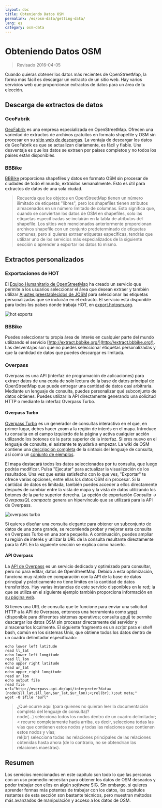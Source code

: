 ```yaml
---
layout: doc
title: Obteniendo Datos OSM
permalink: /es/osm-data/getting-data/
lang: es
category: osm-data
---
```


Obteniendo Datos OSM
=================  

> Revisado 2016-04-05

Cuando quieras obtener los datos más recientes de OpenStreetMap, la forma más fácil es descargar un extracto de un sitio web. Hay varios servicios web que proporcionan extractos de datos para un área de tu elección.  

Descarga de extractos de datos
--------------------------

### GeoFabrik

[GeoFabrik](http://geofabrik.de) es una empresa especializada en OpenStreetMap. Ofrecen una variedad de extractos de archivos gratuitos en formato shapefile y OSM sin procesar en su [sitio web de descargas](http://download.geofabrik.de). La ventaja de descargar los datos de GeoFabrik es que se actualizan diariamente, es fácil y fiable. Una desventaja es que los datos se extraen por países completos y no todos los países están disponibles.  

### BBBike  

[BBBike](http://download.bbbike.org/osm/bbbike/) proporciona shapefiles y datos en formato OSM sin procesar de ciudades de todo el mundo, extraídos semanalmente. Esto es útil para extractos de datos de una sola ciudad.

>Recuerda que los objetos en OpenStreetMap tienen un número ilimitado de etiquetas "libres",
>pero los shapefiles tienen atributos almacenados en un número limitado de columnas. Esto significa que,
>cuando se conviertan los datos de OSM en shapefiles, solo las etiquetas especificadas se
>incluirán en la tabla de atributos del shapefile. Los sitios web mencionados anteriormente proporcionan archivos shapefile
>con un conjunto predeterminado de etiquetas comunes, pero si quieres extraer etiquetas específicas,
>tendrás que utilizar uno de los servicios más especializados de la siguiente sección
>o aprender a exportar los datos tú mismo.

Extractos personalizados
-------------------

### Exportaciones de HOT  

El [Equipo Humanitario de OpenStreetMap](http://hotosm.org) ha creado un servicio que permite a los usuarios seleccionar el área que desean extraer y también utilizar [Ajustes preestablecidos de JOSM](/es/josm/josm-presets/)
para seleccionar las etiquetas personalizadas que se incluirán en el extracto. El servicio está disponible para todos los países donde trabaja HOT, en [export.hotosm.org](http://export.hotosm.org).

![hot exports][]

### BBBike  

Puedes seleccionar tu propia área de interés en cualquier parte del mundo utilizando el servicio [http://extract.bbbike.org/](http://extract.bbbike.org/). Las desventajas son que no puedes seleccionar etiquetas personalizadas y que la cantidad de datos que puedes descargar es limitada.  

### Overpass

Overpass es una API (interfaz de programación de aplicaciones) para extraer datos de una copia de solo lectura de la base de datos principal de OpenStreetMap que puede entregar una cantidad de datos casi arbitraria. Mediante un lenguaje de consulta, puedes personalizar qué subconjunto de datos obtienes. Puedes utilizar la API directamente generando una solicitud HTTP o mediante la interfaz Overpass Turbo.

#### Overpass Turbo

[Overpass Turbo](http://overpass-turbo.eu/) es un generador de consultas interactivo en el que, en primer lugar, debes hacer zoom a la región de interés en el mapa. Introduce tu consulta en el campo izquierdo de la página y activa cualquier acción utilizando los botones de la parte superior de la interfaz. Si eres nuevo en el lenguaje de consulta, el asistente te ayudará a empezar. La wiki de OSM contiene una [descripción completa](http://wiki.openstreetmap.org/wiki/Overpass_API/Overpass_QL) de la sintaxis del lenguaje de consulta, así como un [conjunto de ejemplos](http://wiki.openstreetmap.org/wiki/Overpass_API/Overpass_API_by_Example).

El mapa destacará todos los datos seleccionados por tu consulta, que luego podrás modificar. Pulsa "Ejecutar" para actualizar la visualización de los resultados. Una vez que estés satisfecho con lo que ves, "Exportar" te ofrece varias opciones, entre ellas los datos OSM sin procesar. Si la cantidad de datos es limitada, también puedes acceder a ellos directamente después de cambiar entre la vista de mapa y la vista de datos utilizando los botones de la parte superior derecha. La opción de exportación *Consulta -> OverpassQL compacto* genera un hipervínculo que se utilizará para la API de Overpass.

![overpass turbo][]

Si quieres diseñar una consulta elegante para obtener un subconjunto de datos de una zona grande, se recomienda probar y mejorar esta consulta en Overpass Turbo en una zona pequeña. A continuación, puedes ampliar tu región de interés y utilizar la URL de la consulta resultante directamente para la API. En la siguiente sección se explica cómo hacerlo.

#### API Overpass

La [API de Overpass](http://wiki.openstreetmap.org/wiki/Overpass_API) es un servicio dedicado y optimizado para consultar, pero no para editar, datos de OpenStreetMap. Debido a esta optimización, funciona muy rápido en comparación con la API de la base de datos principal y prácticamente no tiene límites en la cantidad de datos transferidos. Hay varias instancias de este servicio disponibles en la red; la que se utiliza en el siguiente ejemplo también proporciona información en [su página web](http://overpass-api.de/).

Si tienes una URL de consulta que te funcione para enviar una solicitud HTTP a la API de Overpass, entonces una herramienta como [wget](https://www.gnu.org/software/wget/) (disponible para diferentes sistemas operativos; consulta [aquí](http://wget.addictivecode.org/FrequentlyAskedQuestions?action=show&redirect=Faq#download)) te permite descargar los datos OSM sin procesar directamente del servidor y almacenarlos localmente. El siguiente fragmento es un *script* para el *shell* bash, común en los sistemas Unix, que obtiene todos los datos dentro de un cuadro delimitador especificado:

```
echo lower left latitude
read ll_lat
echo lower left longitude
read ll_lon
echo upper right latitude
read ur_lat
echo upper_right longitude
read ur_lon
echo output file
read file
url="http://overpass-api.de/api/interpreter?data=(node($ll_lat,$ll_lon,$ur_lat,$ur_lon);<;rel(br););out meta;"
wget -O $file "$url"
```
>¿Qué ocurre aquí (para quienes no quieran leer la documentación completa del lenguaje de consulta)?  
>node(...) selecciona todos los nodos dentro de un cuadro delimitador;  
>< recurre completamente hacia arriba, es decir, selecciona todas las vías que contienen estos nodos y todas las relaciones que contienen estos nodos y vías;  
>rel(br) selecciona todas las relaciones principales de las relaciones obtenidas hasta ahora (de lo contrario, no se obtendrían las relaciones maestras).
>



Resumen
-------  

Los servicios mencionados en este capítulo son todo lo que las personas con un uso promedio necesitan para obtener los datos de OSM deseados y poder trabajar con ellos en algún *software* SIG. Sin embargo, si quieres aprender formas más potentes de trabajar con los datos, los capítulos restantes de esta sección son bastante técnicos, pero muestran métodos más avanzados de manipulación y acceso a los datos de OSM.  


[hot exports]: /images/osm-data/hot-exports.png
[overpass turbo]: /images/osm-data/overpass_turbo.png